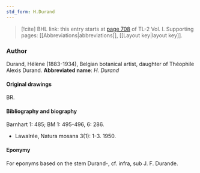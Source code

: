 ```yaml
---
std_form: H.Durand
---
```


> [!cite] BHL link: this entry starts at [page 708](https://www.biodiversitylibrary.org/page/33120839) of TL-2 Vol. I.
> Supporting pages: [[Abbreviations|abbreviations]], [[Layout key|layout key]].

### Author

Durand, Hélène (1883-1934), Belgian botanical artist, daughter of Théophile Alexis Durand. 
**Abbreviated name**: *H. Durand*

#### Original drawings

BR.

#### Bibliography and biography

Barnhart 1: 485; BM 1: 495-496, 6: 286.
- Lawalrée, Natura mosana 3(1): 1-3. 1950.

#### Eponymy

For eponyms based on the stem Durand-, cf. infra, sub J. F. Durande.

